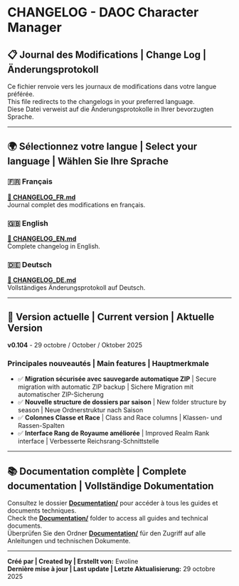 # CHANGELOG - DAOC Character Manager

## 📋 Journal des Modifications | Change Log | Änderungsprotokoll

Ce fichier renvoie vers les journaux de modifications dans votre langue préférée.  
This file redirects to the changelogs in your preferred language.  
Diese Datei verweist auf die Änderungsprotokolle in Ihrer bevorzugten Sprache.

---

## 🌍 Sélectionnez votre langue | Select your language | Wählen Sie Ihre Sprache

### 🇫🇷 Français
**[📄 CHANGELOG_FR.md](Documentation/CHANGELOG_FR.md)**  
Journal complet des modifications en français.

### 🇬🇧 English
**[📄 CHANGELOG_EN.md](Documentation/CHANGELOG_EN.md)**  
Complete changelog in English.

### 🇩🇪 Deutsch
**[📄 CHANGELOG_DE.md](Documentation/CHANGELOG_DE.md)**  
Vollständiges Änderungsprotokoll auf Deutsch.

---

## 📌 Version actuelle | Current version | Aktuelle Version

**v0.104** - 29 octobre / October / Oktober 2025

### Principales nouveautés | Main features | Hauptmerkmale

- ✅ **Migration sécurisée avec sauvegarde automatique ZIP** | Secure migration with automatic ZIP backup | Sichere Migration mit automatischer ZIP-Sicherung
- ✅ **Nouvelle structure de dossiers par saison** | New folder structure by season | Neue Ordnerstruktur nach Saison
- ✅ **Colonnes Classe et Race** | Class and Race columns | Klassen- und Rassen-Spalten
- ✅ **Interface Rang de Royaume améliorée** | Improved Realm Rank interface | Verbesserte Reichsrang-Schnittstelle

---

## 📚 Documentation complète | Complete documentation | Vollständige Dokumentation

Consultez le dossier **[Documentation/](Documentation/)** pour accéder à tous les guides et documents techniques.  
Check the **[Documentation/](Documentation/)** folder to access all guides and technical documents.  
Überprüfen Sie den Ordner **[Documentation/](Documentation/)** für den Zugriff auf alle Anleitungen und technischen Dokumente.

---

**Créé par | Created by | Erstellt von:** Ewoline  
**Dernière mise à jour | Last update | Letzte Aktualisierung:** 29 octobre 2025

